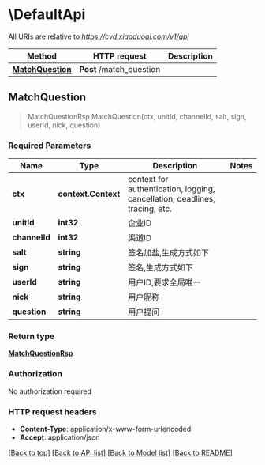 # \DefaultApi

All URIs are relative to *https://cvd.xiaoduoai.com/v1/api*

Method | HTTP request | Description
------------- | ------------- | -------------
[**MatchQuestion**](DefaultApi.md#MatchQuestion) | **Post** /match_question | 



## MatchQuestion

> MatchQuestionRsp MatchQuestion(ctx, unitId, channelId, salt, sign, userId, nick, question)



### Required Parameters


Name | Type | Description  | Notes
------------- | ------------- | ------------- | -------------
**ctx** | **context.Context** | context for authentication, logging, cancellation, deadlines, tracing, etc.
**unitId** | **int32**| 企业ID | 
**channelId** | **int32**| 渠道ID | 
**salt** | **string**| 签名加盐,生成方式如下 | 
**sign** | **string**| 签名,生成方式如下 | 
**userId** | **string**| 用户ID,要求全局唯一 | 
**nick** | **string**| 用户昵称 | 
**question** | **string**| 用户提问 | 

### Return type

[**MatchQuestionRsp**](MatchQuestionRsp.md)

### Authorization

No authorization required

### HTTP request headers

- **Content-Type**: application/x-www-form-urlencoded
- **Accept**: application/json

[[Back to top]](#) [[Back to API list]](../README.md#documentation-for-api-endpoints)
[[Back to Model list]](../README.md#documentation-for-models)
[[Back to README]](../README.md)

